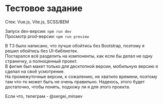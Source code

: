 # Тестовое задание

Стек: Vue.js, Vite.js, SCSS/BEM

Запуск dev-версии: `npm run dev`  
Просмотр prod-версии: `npm run preview`

В ТЗ было написано, что лучше обойтись без Bootstrap, поэтому я решил обойтись без UI-библиотек.  
Постарался всё разделить на компоненты, как если бы делал не одну страничку, а полноценный проект.  
В фигме был макет только для десктопной версии, мобильную версию я сделал на своё усмотрение.  
На промежуточные версии, к сожалению, не хватило времени, поэтому там что-то может быть не очень правильно.
Надеюсь, этого будет достаточно, чтобы понять, подхожу ли я для этого проекта.  

Если что, телеграм - @sergei_minaev
